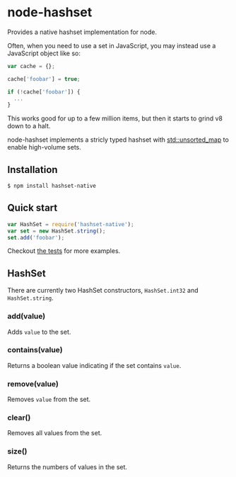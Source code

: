 node-hashset
============

Provides a native hashset implementation for node.

Often, when you need to use a set in JavaScript, you may instead use a JavaScript object like so:
```javascript
var cache = {};

cache['foobar'] = true;

if (!cache['foobar']) {
  ...
}
```

This works good for up to a few million items, but then it starts to grind v8 down to a halt.

node-hashset implements a stricly typed hashset with [std::unsorted_map](http://en.cppreference.com/w/cpp/container/unordered_map) to enable high-volume sets.

## Installation

```bash
$ npm install hashset-native
```

## Quick start

```javascript
var HashSet = require('hashset-native');
var set = new HashSet.string();
set.add('foobar');
```

Checkout [the tests](https://github.com/inolen/node-hashset/blob/master/test/test-hashset.js) for more examples.

## HashSet

There are currently two HashSet constructors, `HashSet.int32` and `HashSet.string`.

### add(value)

Adds `value` to the set.

### contains(value)

Returns a boolean value indicating if the set contains `value`.

### remove(value)

Removes `value` from the set.

### clear()

Removes all values from the set.

### size()

Returns the numbers of values in the set.
